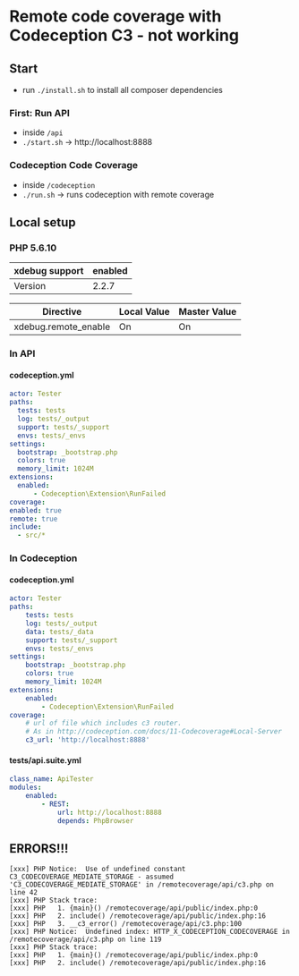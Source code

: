 # Remote code coverage with Codeception C3 - not working

## Start
* run `./install.sh` to install all composer dependencies

### First: Run API
* inside `/api`
* `./start.sh` -> http://localhost:8888


### Codeception Code Coverage
* inside `/codeception`
* `./run.sh` -> runs codeception with remote coverage

## Local setup
### PHP 5.6.10

| xdebug support | enabled       |
| :------------- |:--------------|
| Version        | 2.2.7         |


| Directive            | Local Value   | Master Value  |
| -------------------- |:--------------| :-------------|
| xdebug.remote_enable | On            | On            |


### In API
#### codeception.yml

```yml
actor: Tester
paths:
  tests: tests
  log: tests/_output
  support: tests/_support
  envs: tests/_envs
settings:
  bootstrap: _bootstrap.php
  colors: true
  memory_limit: 1024M
extensions:
  enabled:
      - Codeception\Extension\RunFailed
coverage:
enabled: true
remote: true
include:
  - src/*
```


### In Codeception
#### codeception.yml
```yml
actor: Tester
paths:
    tests: tests
    log: tests/_output
    data: tests/_data
    support: tests/_support
    envs: tests/_envs
settings:
    bootstrap: _bootstrap.php
    colors: true
    memory_limit: 1024M
extensions:
    enabled:
        - Codeception\Extension\RunFailed
coverage:
    # url of file which includes c3 router.
    # As in http://codeception.com/docs/11-Codecoverage#Local-Server
    c3_url: 'http://localhost:8888'
```

#### tests/api.suite.yml
```yml
class_name: ApiTester
modules:
    enabled:
        - REST:
            url: http://localhost:8888
            depends: PhpBrowser
```


## ERRORS!!!
```
[xxx] PHP Notice:  Use of undefined constant C3_CODECOVERAGE_MEDIATE_STORAGE - assumed 'C3_CODECOVERAGE_MEDIATE_STORAGE' in /remotecoverage/api/c3.php on line 42
[xxx] PHP Stack trace:
[xxx] PHP   1. {main}() /remotecoverage/api/public/index.php:0
[xxx] PHP   2. include() /remotecoverage/api/public/index.php:16
[xxx] PHP   3. __c3_error() /remotecoverage/api/c3.php:100
[xxx] PHP Notice:  Undefined index: HTTP_X_CODECEPTION_CODECOVERAGE in /remotecoverage/api/c3.php on line 119
[xxx] PHP Stack trace:
[xxx] PHP   1. {main}() /remotecoverage/api/public/index.php:0
[xxx] PHP   2. include() /remotecoverage/api/public/index.php:16

```